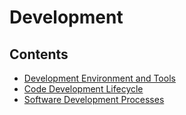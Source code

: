 # Development

## Contents

- [Development Environment and Tools](/Handbook/Development/Development%20Environment%20and%20Tools)
- [Code Development Lifecycle](/Handbook/Development/Code%20Development%20Lifecycle)
- [Software Development Processes](/Handbook/Development/Software%20Development%20Processes)
